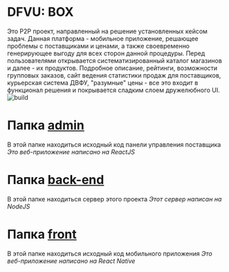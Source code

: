 # DFVU: BOX
Это P2P проект, направленный на решение установленных кейсом задач. Данная платформа - мобильное приложение, решающее проблемы с поставщиками и ценами, а также своевременно генерирующее выгоду для всех сторон данной процедуры. Перед пользователями открывается систематизированный каталог магазинов и далее - их продуктов. Подробное описание, рейтинги, возможности групповых заказов, сайт ведения статистики продаж для поставщиков, курьерская система ДВФУ, "разумные" цены - все это входит в функционал решения и покрывается сладким слоем дружелюбного UI. ![build](https://github.com/arri1/hackaton-dv/workflows/Node.js%20CI/badge.svg?branch=main)

# Папка [admin](https://github.com/arri1/hackaton-dv/tree/main/admin)
В этой папке находиться исходный код панели управления поставщика
*Это веб-приложение написано на ReactJS*

# Папка [back-end](https://github.com/arri1/hackaton-dv/tree/main/back-end)
В этой папке находиться сервер этого проекта
*Этот сервер написан на NodeJS*


# Папка [front](https://github.com/arri1/hackaton-dv/tree/main/front)
В этой папке находиться исходный код мобильного приложения
*Это веб-приложение написано на React Native*
